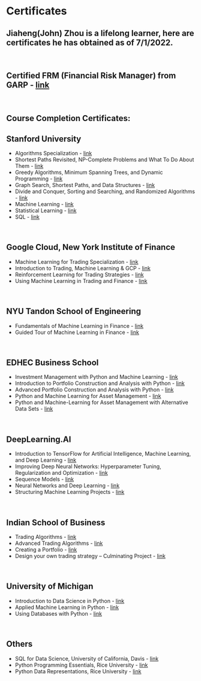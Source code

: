 # **Certificates**

## Jiaheng(John) Zhou is a lifelong learner, here are certificates he has obtained as of 7/1/2022. 
$~$
## **Certified FRM** (Financial Risk Manager) from **GARP** - [link](https://mygarp.force.com/DigitalBadgeFRM?id=0031W00001z8PkpQAE)
$~$

## **Course Completion Certificates:**
## **Stanford University**
- Algorithms Specialization - [link](https://coursera.org/share/9c01eb588755b6bdedf6aea6a1526733)
- Shortest Paths Revisited, NP-Complete Problems and What To Do About Them - [link](https://coursera.org/share/f448b75bae61a1f4e669073c33532178)
- Greedy Algorithms, Minimum Spanning Trees, and Dynamic Programming - [link](https://coursera.org/share/86aa8cc2bfd7478d480ef3a1a35d2d21)
- Graph Search, Shortest Paths, and Data Structures - [link](https://coursera.org/share/1669c49ff4b968a03629326e4baf4485)
- Divide and Conquer, Sorting and Searching, and Randomized Algorithms - [link](https://coursera.org/share/77ad843719c516c294edab405d0592a1)
-  Machine Learning - [link](https://coursera.org/share/035373edf293d1a76156a038d3412424)
-  Statistical Learning - [link](https://prod-cert-bucket.s3.amazonaws.com/downloads/faad9ab8204f4c4bbffe037815071638/Statement.pdf)
-  SQL - [link](https://prod-cert-bucket.s3.amazonaws.com/downloads/d195aa44d9274efa93303716ecf89e74/Statement.pdf)

$~$
## **Google Cloud, New York Institute of Finance**

-  Machine Learning for Trading Specialization - [link](https://coursera.org/share/b2e108e4ff7f86efd2cb038dea709aba)
-  Introduction to Trading, Machine Learning & GCP - [link](https://coursera.org/share/6873edf1ccefc963ec66ead37e0d7ccc)
-  Reinforcement Learning for Trading Strategies - [link](https://coursera.org/share/73cce178d66aac0b4bb06e6d75eee63a)
-  Using Machine Learning in Trading and Finance - [link](https://coursera.org/share/7e88cb46c117e18e7aed9f143c0f2722)

$~$
## **NYU Tandon School of Engineering**

-  Fundamentals of Machine Learning in Finance - [link](https://coursera.org/share/3e75fb0b14b1d2386a92174ebeaeb6c9)
-  Guided Tour of Machine Learning in Finance - [link](https://coursera.org/share/090e954ab8217177d4e375bd8dd1a17f)

$~$
## **EDHEC Business School**
- Investment Management with Python and Machine Learning - [link](https://coursera.org/share/cc4b484aed2c0217b7ce7d1847334470)
- Introduction to Portfolio Construction and Analysis with Python - [link](https://coursera.org/share/1691b616daf9306156cc415af1814b39)
- Advanced Portfolio Construction and Analysis with Python - [link](https://coursera.org/share/b2e7625a6da634bf098d50a65c338fd1)
- Python and Machine Learning for Asset Management - [link](https://coursera.org/share/d8c519e84b61656d3faea13375abf851)
- Python and Machine-Learning for Asset Management with Alternative Data Sets - [link](https://coursera.org/share/a20068f51f74b4b05e13a4f6023b2eb9)

$~$
## **DeepLearning.AI**

-  Introduction to TensorFlow for Artificial Intelligence, Machine Learning, and Deep Learning - [link](https://coursera.org/share/247ebbcfc878af9721491354ece3adef)
-  Improving Deep Neural Networks: Hyperparameter Tuning, Regularization and Optimization - [link](https://coursera.org/share/329c1ce693a6b755058ba6b14f32f52c)
-  Sequence Models - [link](https://coursera.org/share/9e911dbf0370ca76d9b86aad312297d3)
-  Neural Networks and Deep Learning - [link](https://coursera.org/share/e21f1f1664e4ae7da89f000a555d7a75)
-  Structuring Machine Learning Projects - [link](https://coursera.org/share/28faf51563af79c4fec210447865d31c)

$~$
## **Indian School of Business**
- Trading Algorithms - [link](https://coursera.org/share/1b335faebd8abb26aabc04ee92e99801)
- Advanced Trading Algorithms - [link](https://coursera.org/share/7b029f191122eaa0b98904a94cc90274)
- Creating a Portfolio - [link](https://coursera.org/share/a93ecef4317f23e08253a281746c3571)
- Design your own trading strategy – Culminating Project - [link](https://coursera.org/share/eca1a55b172d3e7a7707168006a0fba4)


$~$
## **University of Michigan**

-  Introduction to Data Science in Python - [link](https://coursera.org/share/46b718c93c681e58921bee0a55f36109)
-  Applied Machine Learning in Python - [link](https://coursera.org/share/8a7d280a36257f40206787b5d8a4fc29)
-  Using Databases with Python - [link](https://coursera.org/share/4cca05f9be6841a6deba7626634597ef)

$~$
## **Others**

-  SQL for Data Science, University of California, Davis - [link](https://coursera.org/share/96ce3d53d15e14de8e7b15e4ce716004)
-  Python Programming Essentials, Rice University - [link](https://coursera.org/share/64c2c8e885c40c56c366b87f6f5fa1ba)
-  Python Data Representations, Rice University - [link](https://coursera.org/share/9ac435411f8e761798971a69e23785f1)
